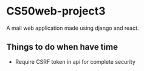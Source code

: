 # CS50web-project3
A mail web application made using django and react.


## Things to do when have time
- Require CSRF token in api for complete security 
